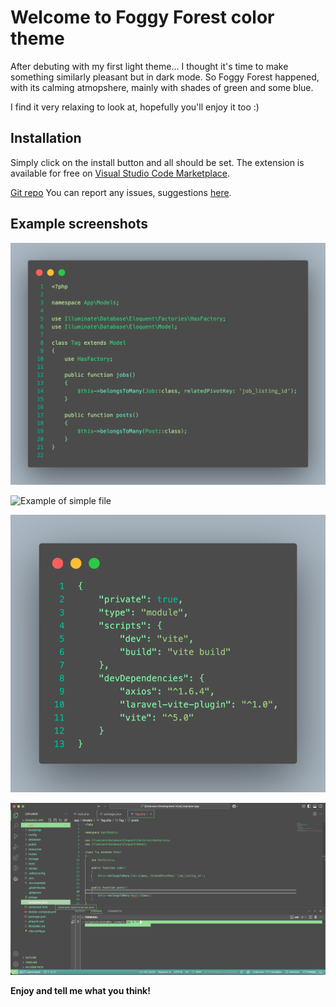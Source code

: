 # Welcome to Foggy Forest color theme

After debuting with my first light theme... I thought it's time to make something similarly pleasant but in dark mode. So Foggy Forest happened, with its calming atmopshere, mainly with shades of green and some blue.

I find it very relaxing to look at, hopefully you'll enjoy it too :)

## Installation
Simply click on the install button and all should be set.
The extension is available for free on [Visual Studio Code Marketplace](https://marketplace.visualstudio.com/manage/publishers/kartoffelente/extensions/sunset-serenade/hub?_a=acquisition).

[Git repo](https://github.com/helheim0/foggy-forest)
You can report any issues, suggestions [here](https://github.com/helheim0/foggy-forest/issues).
## Example screenshots
![Example of basic sytntax colors from a file](image.png)

![Example of simple file](image1.png)

![Example json file](image2.png)

![Screenshot of the whole theme](image3.png)

**Enjoy and tell me what you think!**
